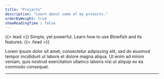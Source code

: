 ```yaml
---
title: "Projects"
description: "Learn about some of my projects."
orderByWeight: true
showReadingTime : false
---
```

{{< lead >}}
Simple, yet powerful. Learn how to use Blowfish and its features.
{{< /lead >}}

Lorem ipsum dolor sit amet, consectetur adipiscing elit, sed do eiusmod tempor incididunt ut labore et dolore magna aliqua. Ut enim ad minim veniam, quis nostrud exercitation ullamco laboris nisi ut aliquip ex ea commodo consequat.

---
